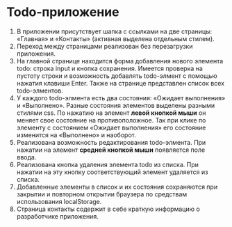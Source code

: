 # Todo-приложение

1. В приложении присутствует шапка с ссылками на две страницы: «Главная» и «Контакты» (активная выделена отдельным стилем).
2. Переход между страницами реализован без перезагрузки приложения.
3. На главной странице находится форма добавления нового элемента todo: строка input и кнопка сохранения. Имеется проверка на пустоту строки и возможность добавлять todo-элмент с помощью нажатия клавиши Enter. Также на странице представлен список всех todo-элментов.
4. У каждого todo-элмента есть два состояния: «Ожидает выполнения» и «Выполнено». Разные состояния элементов выделены разными стилями css. По нажатию на элемент **левой кнопкой мыши** он меняет свое состояние на противоположное. Так при клике по элементу с состоянием «Ожидает выполнения» его состояние изменится на «Выполнено» и наоборот.
5. Реализована возможность редактирования todo-элмента. При нажатии на элемент **средней кнопкой мыши** появляется поле ввода.
6. Реализована кнопка удаления элемента todo из списка. При нажатии на эту кнопку соответствующий элемент удаляется из списка.
7. Добавленные элементы в список и их состояния сохраняются при закрытии и повторном открытии браузера по средствам использования localStorage.
8. Страница контакты содержит в себе краткую информацию о разработчике приложения.
